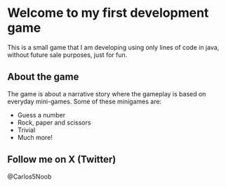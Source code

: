 # Welcome to my first development game

This is a small game that I am developing using only lines of code in java, without future sale purposes, just for fun.

## About the game

The game is about a narrative story where the gameplay is based on everyday mini-games. Some of these minigames are:

- Guess a number
- Rock, paper and scissors
- Trivial
- Much more!

## Follow me on X (Twitter)

@Carlos5Noob
